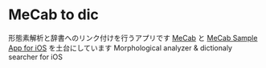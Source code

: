 # MeCab to dic
形態素解析と辞書へのリンク付けを行うアプリです
[MeCab](https://github.com/taku910/mecab) と [MeCab Sample App for iOS](https://github.com/landonepps/mecab-ios-sample) を土台にしています
Morphological analyzer & dictionaly searcher for iOS
